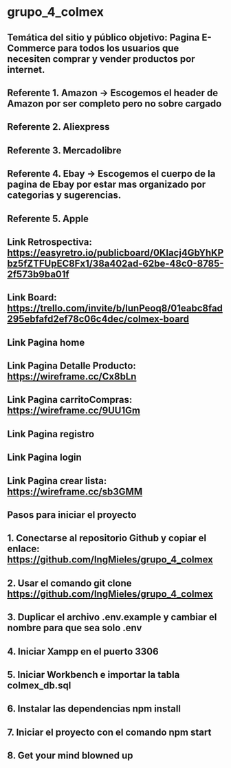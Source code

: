 # grupo_4_colmex
## Temática del sitio y público objetivo: Pagina E-Commerce para todos los usuarios que necesiten comprar y vender productos por internet.
## Referente 1. Amazon -> Escogemos el header de Amazon por ser completo pero no sobre cargado
## Referente 2. Aliexpress 
## Referente 3. Mercadolibre
## Referente 4. Ebay -> Escogemos el cuerpo de la pagina de Ebay por estar mas organizado por categorias y sugerencias.
## Referente 5. Apple
## Link Retrospectiva: https://easyretro.io/publicboard/0KIacj4GbYhKPbz5fZTFUpEC8Fx1/38a402ad-62be-48c0-8785-2f573b9ba01f 
## Link Board: https://trello.com/invite/b/lunPeoq8/01eabc8fad295ebfafd2ef78c06c4dec/colmex-board
## Link Pagina home 
## Link Pagina Detalle Producto: https://wireframe.cc/Cx8bLn
## Link Pagina carritoCompras: https://wireframe.cc/9UU1Gm
## Link Pagina registro
## Link Pagina login
## Link Pagina crear lista: https://wireframe.cc/sb3GMM

## Pasos para iniciar el proyecto
## 1. Conectarse al repositorio Github y copiar el enlace: https://github.com/IngMieles/grupo_4_colmex
## 2. Usar el comando git clone https://github.com/IngMieles/grupo_4_colmex
## 3. Duplicar el archivo .env.example y cambiar el nombre para que sea solo .env
## 4. Iniciar Xampp en el puerto 3306
## 5. Iniciar Workbench e importar la tabla colmex_db.sql
## 6. Instalar las dependencias npm install
## 7. Iniciar el proyecto con el comando npm start
## 8. Get your mind blowned up
